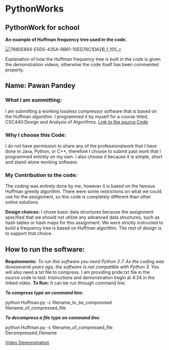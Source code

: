 # PythonWorks

## PythonWork for school

**An example of Huffman frequency tree used in the code.**

![7860E884-E5D5-435A-9B61-10ED76C1DA2B_1_105_c](https://user-images.githubusercontent.com/53489042/134823233-5608b918-661a-417a-a886-c57069b68074.jpeg)

Explanation of how the Huffman frequency tree is built in the code is given the demonstration videos, otherwise the code itself has been commented properly. 



## Name: Pawan Pandey

### What I am summitting:
I am submitting a working lossless compressor software that is based on the Huffman algorithm. I programmed it by myself for a course titled, CSC440:Design and Analysis of Algorithms.
[Link to the source Code](https://github.com/PawanPandey387/PythonWorks)

### Why I choose this Code:
I do not have permission to share any of the professionalwork that I have done in Java, Python, or C++, therefore I choose to submit past work that I programmed entirely on my own. I also choose it because it is simple, short and stand-alone working software.

### My Contribution to the code:
The coding was entirely done by me, however it is based on the famous Huffman greedy algorithm. There were some restrictions on what we could use for the assignment, so this code is completely different than other online solutions.

**Design choices:** I chose basic data structures because the assignment specified that we should not utilize any advanced data structures, such as hash tables or hash maps for this assignment. We were strictly instructed to build a frequency tree is based on Huffman algorithm. The rest of design is to support that choice.

## How to run the software:
**Requirements:** *To run this software you need Python 2.7. As the coding was doneseveral years ago, the software is not compatible with Python 3.*
You will also need a txt file to compress. I am providing pride.txt file in the source code to test. Instructions and demonstration begin at 4:24 in the linked video. 
**To Run:** It can be run through command line.

***To compress type on command line:***

python Huffman.py -c filename_to_be_compressed filename_of_compressed_file.

***To decompress a file type on command line:***

python Huffman.py -c filename_of_compressed_file Decompressed_filename

[Video Demonstration](https://www.youtube.com/watch?v=_H5GAiPVzyo)



